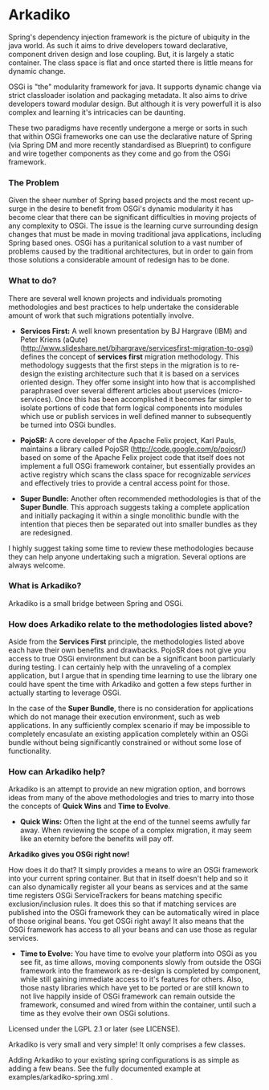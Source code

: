 # Arkadiko #

Spring's dependency injection framework is the picture of ubiquity in the java world. As such it aims to drive developers toward declarative, component driven design and lose coupling. But, it is largely a static container. The class space is flat and once started there is little means for dynamic change.

OSGi is "the" modularity framework for java. It supports dynamic change via strict classloader isolation and packaging metadata. It also aims to drive developers toward modular design. But although it is very powerfull it is also complex and learning it's intricacies can be daunting.

These two paradigms have recently undergone a merge or sorts in such that within OSGi frameworks one can use the declarative nature of Spring (via Spring DM and more recently standardised as Blueprint) to configure and wire together components as they come and go from the OSGi framework.

### The Problem ###

Given the sheer number of Spring based projects and the most recent up-surge in the desire to benefit from OSGi's dynamic modularity it has become clear that there can be significant difficulties in moving projects of any complexity to OSGi. The issue is the learning curve surrounding design changes that must be made in moving traditional java applications, including Spring based ones. OSGi has a puritanical solution to a vast number of problems caused by the traditional architectures, but in order to gain from those solutions a considerable amount of redesign has to be done.

### What to do? ###

There are several well known projects and individuals promoting methodologies and best practices to help undertake the considerable amount of work that such migrations potentially involve.

* **Services First:** A well known presentation by BJ Hargrave (IBM) and Peter Kriens (aQute) (http://www.slideshare.net/bjhargrave/servicesfirst-migration-to-osgi) defines the concept of **services first** migration methodology. This methodology suggests that the first steps in the migration is to re-design the existing architecture such that it is based on a services oriented design. They offer some insight into how that is accomplished paraphrased over several different articles about μservices (micro-services). Once this has been accomplished it becomes far simpler to isolate portions of code that form logical components into modules which use or publish services in well defined manner to subsequently be turned into OSGi bundles.

* **PojoSR:** A core developer of the Apache Felix project, Karl Pauls, maintains a library called PojoSR (http://code.google.com/p/pojosr/) based on some of the Apache Felix project code that itself does not implement a full OSGi framework container, but essentially provides an active registry which scans the class space for recognizable _services_ and effectively tries to provide a central access point for those.

* **Super Bundle:** Another often recommended methodologies is that of the **Super Bundle**. This approach suggests taking a complete application and initially packaging it within a single monolithic bundle with the intention that pieces then be separated out into smaller bundles as they are redesigned.

I highly suggest taking some time to review these methodologies because they can help anyone undertaking such a migration. Several
options are always welcome.

### What is **Arkadiko**? ###

Arkadiko is a small bridge between Spring and OSGi.

### How does **Arkadiko** relate to the methodologies listed above? ###

Aside from the **Services First** principle, the methodologies listed above each have their own benefits and drawbacks. PojoSR does not give you access to true OSGi environment but can be a significant boon particularly during testing. I can certainly help with the unraveling of a complex application, but I argue that in spending time learning to use the library one could have spent the time with Arkadiko and gotten a few steps further in actually starting to leverage OSGi.

In the case of the **Super Bundle**, there is no consideration for applications which do not manage their execution environment, such as web applications. In any sufficiently complex scenario if may be impossible to completely encasulate an existing application completely within an OSGi bundle without being significantly constrained or without some lose of functionality.

### How can **Arkadiko** help? ###

Arkadiko is an attempt to provide an new migration option, and borrows ideas from many of the above methodologies and tries to marry into those the concepts of **Quick Wins** and **Time to Evolve**.

* **Quick Wins:** Often the light at the end of the tunnel seems awfully far away. When reviewing the scope of a complex migration, it may seem like an eternity before the benefits will pay off. 

**Arkadiko gives you OSGi right now!** 

How does it do that? It simply provides a means to wire an OSGi framework into your current spring container. But that in itself doesn't help and so it can also dynamically register all your beans as services and at the same time registers OSGi ServiceTrackers for beans matching specific exclusion/inclusion rules. It does this so that if matching services are published into the OSGi framework they can be automatically wired in place of those original beans. You get OSGi right away! It also means that the OSGi framework has access to all your beans and can use those as regular services.

* **Time to Evolve:** You have time to evolve your platform into OSGi as you see fit, as time allows, moving components slowly from outside the OSGi framework into the framework as re-design is completed by component, while still gaining immediate access to it's features for others. Also, those nasty libraries which have yet to be ported or are still known to not live happily inside of OSGi framework can remain outside the framework, consumed and wired from within the container, until such a time as they evolve their own OSGi solutions.

Licensed under the LGPL 2.1 or later (see LICENSE).

Arkadiko is very small and very simple! It only comprises a few classes.

Adding Arkadiko to your existing spring configurations is as simple as adding a few beans. See the fully documented example at examples/arkadiko-spring.xml .